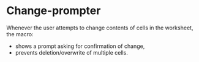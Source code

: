 # Change-prompter

Whenever the user attempts to change contents of cells in the worksheet, the macro:
  * shows a prompt asking for confirmation of change,
  * prevents deletion/overwrite of multiple cells.
